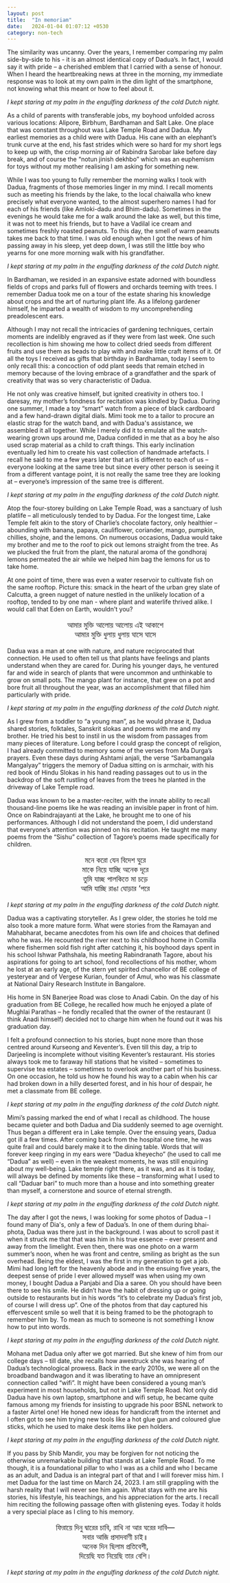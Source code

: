 ```yaml
---
layout: post
title:  "In memoriam"
date:   2024-01-04 01:07:12 +0530
category: non-tech
---
```


The similarity was uncanny. Over the years, I remember comparing my palm side-by-side to his - it is an almost identical copy of Dadua’s. In fact, I would say it with pride – a cherished emblem that I carried with a sense of honour. When I heard the heartbreaking news at three in the morning, my immediate response was to look at my own palm in the dim light of the smartphone, not knowing what this meant or how to feel about it.

_I kept staring at my palm in the engulfing darkness of the cold Dutch night._

As a child of parents with transferable jobs, my boyhood unfolded across various locations: Alipore, Birbhum, Bardhaman and Salt Lake. One place that was constant throughout was Lake Temple Road and Dadua. My earliest memories as a child were with Dadua. His cane with an elephant’s trunk curve at the end, his fast strides which were so hard for my short legs to keep up with, the crisp morning air of Rabindra Sarobar lake before day break, and of course the “notun jinish dekhbo” which was an euphemism for toys without my mother realising I am asking for something new.

While I was too young to fully remember the morning walks I took with Dadua, fragments of those memories linger in my mind. I recall moments such as meeting his friends by the lake, to the local chaiwalla who knew precisely what everyone wanted, to the almost superhero names I had for each of his friends (like Amloki-dadu and Bhim-dadu). Sometimes in the evenings he would take me for a walk around the lake as well, but this time, it was not to meet his friends, but to have a Vadilal ice cream and sometimes freshly roasted peanuts. To this day, the smell of warm peanuts takes me back to that time. I was old enough when I got the news of him passing away in his sleep, yet deep down, I was still the little boy who yearns for one more morning walk with his grandfather.

_I kept staring at my palm in the engulfing darkness of the cold Dutch night._

In Bardhaman, we resided in an expansive estate adorned with boundless fields of crops and parks full of flowers and orchards teeming with trees. I remember Dadua took me on a tour of the estate sharing his knowledge about crops and the art of nurturing plant life. As a lifelong gardener himself, he imparted a wealth of wisdom to my uncomprehending preadolescent ears.

Although I may not recall the intricacies of gardening techniques, certain moments are indelibly engraved as if they were from last week. One such recollection is him showing me how to collect dried seeds from different fruits and use them as beads to play with and make little craft items of it. Of all the toys I received as gifts that birthday in Bardhaman, today I seem to only recall this: a concoction of odd plant seeds that remain etched in memory because of the loving embrace of a grandfather and the spark of creativity that was so very characteristic of Dadua.

He not only was creative himself, but ignited creativity in others too. I daresay, my mother’s fondness for recitation was kindled by Dadua. During one summer, I made a toy “smart” watch from a piece of black cardboard and a few hand-drawn digital dials. Mimi took me to a tailor to procure an elastic strap for the watch band, and with Dadua's assistance, we assembled it all together. While I merely did it to emulate all the watch-wearing grown ups around me, Dadua confided in me that as a boy he also used scrap material as a child to craft things. This early inclination eventually led him to create his vast collection of handmade artefacts. I recall he said to me a few years later that art is different to each of us –  everyone looking at the same tree but since every other person is seeing it from a different vantage point, it is not really the same tree they are looking at – everyone’s impression of the same tree is different.

_I kept staring at my palm in the engulfing darkness of the cold Dutch night._

Atop the four-storey building on Lake Temple Road, was a sanctuary of lush platlife – all meticulously tended to by Dadua. For the longest time, Lake Temple felt akin to the story of Charlie’s chocolate factory, only healthier – abounding with banana, papaya, cauliflower, coriander, mango, pumpkin, chillies, shojne, and the lemons. On numerous occasions, Dadua would take my brother and me to the roof to pick out lemons straight from the tree. As we plucked the fruit from the plant, the natural aroma of the gondhoraj lemons permeated the air while we helped him bag the lemons for us to take home.

At one point of time, there was even a water reservoir to cultivate fish on the same rooftop.
Picture this: smack in the heart of the urban grey slate of Calcutta, a green nugget of nature nestled in the unlikely location of a rooftop, tended to by one man - where plant and waterlife thrived alike. I would call that Eden on Earth, wouldn't you?

<p style="font-size: 18px; text-align: center;">
আমার মুক্তি আলোয় আলোয় এই আকাশে <br>
আমার মুক্তি ধুলায় ধুলায় ঘাসে ঘাসে
</p>

Dadua was a man at one with nature, and nature reciprocated that connection. He used to often tell us that plants have feelings and plants understand when they are cared for. During his younger days, he ventured far and wide in search of plants that were uncommon and unthinkable to grow on small pots. The mango plant for instance, that grew on a pot and bore fruit all throughout the year, was an accomplishment that filled him particularly with pride.

_I kept staring at my palm in the engulfing darkness of the cold Dutch night._

As I grew from a toddler to “a young man”, as he would phrase it, Dadua shared stories, folktales, Sanskrit slokas and poems with me and my brother. He tried his best to instil in us the wisdom from passages from many pieces of literature. Long before I could grasp the concept of religion, I had already committed to memory some of the verses from Ma Durga’s prayers. Even these days during Ashtami anjali, the verse “Sarbamangala Mangalyay” triggers the memory of Dadua sitting on is armchair, with his red book of Hindu Slokas in his hand reading passages out to us in the backdrop of the soft rustling of leaves from the trees he planted in the driveway of Lake Temple road.

Dadua was known to be a master-reciter, with the innate ability to recall thousand-line poems like he was reading an invisible paper in front of him. Once on Rabindrajayanti at the Lake, he brought me to one of his performances. Although I did not understand the poem, I did understand that everyone’s attention was pinned on his recitation. He taught me many poems from the “Sishu” collection of Tagore’s poems made specifically for children.

<p style="font-size: 18px; text-align: center;">
মনে করো যেন বিদেশ ঘুরে <br>
মাকে নিয়ে যাচ্ছি অনেক দূরে <br>
তুমি যাচ্ছ পালকিতে মা চড়ে <br>
আমি যাচ্ছি রাঙা ঘোড়ার ‘পরে <br>
</p>

_I kept staring at my palm in the engulfing darkness of the cold Dutch night._

Dadua was a captivating storyteller. As I grew older, the stories he told me also took a more mature form. What were stories from the Ramayan and Mahabharat, became anecdotes from his own life and choices that defined who he was. He recounted the river next to his childhood home in Comilla where fishermen sold fish right after catching it, his boyhood days spent in his school Ishwar Pathshala, his meeting Rabindranath Tagore, about his aspirations for going to art school, fond recollections of his mother, whom he lost at an early age, of the stern yet spirited chancellor of BE college of yesteryear and of Vergese Kurian, founder of Amul, who was his classmate at National Dairy Research Institute in Bangalore.

His home in SN Banerjee Road was close to Anadi Cabin. On the day of his graduation from BE College, he recalled how much he enjoyed a plate of Mughlai Parathas – he fondly recalled that the owner of the restaurant (I think Anadi himself) decided not to charge him when he found out it was his graduation day.

I felt a profound connection to his stories, bupt none more than those centred around Kurseong and Keventer’s. Even till this day, a trip to Darjeeling is incomplete without visiting Keventer’s restaurant. His stories always took me to faraway hill stations that he visited – sometimes to supervise tea estates – sometimes to overlook another part of his business. On one occasion, he told us how he found his way to a cabin when his car had broken down in a hilly deserted forest, and in his hour of despair, he met a classmate from BE college.

_I kept staring at my palm in the engulfing darkness of the cold Dutch night._

Mimi’s passing marked the end of what I recall as childhood. The house became quieter and both Dadua and Dia suddenly seemed to age overnight. Thus began a different era in Lake temple. Over the ensuing years, Dadua got ill a few times. After coming back from the hospital one time, he was quite frail and could barely make it to the dining table. Words that will forever keep ringing in my ears were “Dadua kheyecho” (he used to call me “Dadua” as well) – even in the weakest moments, he was still enquiring about my well-being. Lake temple right there, as it was, and as it is today, will always be defined by moments like these – transforming what I used to call “Daduar bari” to much more than a house and into something greater than myself, a cornerstone and source of eternal strength.

_I kept staring at my palm in the engulfing darkness of the cold Dutch night._

The day after I got the news, I was looking for some photos of Dadua – I found many of Dia's, only a few of Dadua’s. In one of them during bhai-phota, Dadua was there just in the background. I was about to scroll past it when it struck me that that was him in his true essence – ever present and away from the limelight. Even then, there was one photo on a warm summer’s noon, when he was front and centre, smiling as bright as the sun overhead. Being the eldest, I was the first in my generation to get a job. Mimi had long left for the heavenly abode and in the ensuing five years, the deepest sense of pride I ever allowed myself was when using my own money, I bought Dadua a Panjabi and Dia a saree. Oh you should have been there to see his smile. He didn’t have the habit of dressing up or going outside to restaurants but in his words “it’s to celebrate my Dadua’s first job, of course I will dress up”. One of the photos from that day captured his effervescent smile so well that it is being framed to be the photograph to remember him by. To mean as much to someone is not something I know how to put into words.

_I kept staring at my palm in the engulfing darkness of the cold Dutch night._

Mohana met Dadua only after we got married. But she knew of him from our college days – till date, she recalls how awestruck she was hearing of Dadua’s technological prowess. Back in the early 2010s, we were all on the broadband bandwagon and it was liberating to have an omnipresent connection called “wifi”. It might have been considered a young man’s experiment in most households, but not in Lake Temple Road. Not only did Dadua have his own laptop, smartphone and wifi setup, he became quite famous among my friends for insisting to upgrade his poor BSNL network to a faster Airtel one! He honed new ideas for handicraft from the internet and I often got to see him trying new tools like a hot glue gun and coloured glue sticks, which he used to make desk items like pen holders.

_I kept staring at my palm in the engulfing darkness of the cold Dutch night._

If you pass by Shib Mandir, you may be forgiven for not noticing the otherwise unremarkable building that stands at Lake Temple Road. To me though, it is a foundational pillar to who I was as a child and who I became as an adult, and Dadua is an integral part of that and I will forever miss him. I met Dadua for the last time on March 24, 2023. I am still grappling with the harsh reality that I will never see him again. What stays with me are his stories, his lifestyle, his teachings, and his appreciation for the arts. I recall him reciting the following passage often with glistening eyes. Today it holds a very special place as I cling to his memory.

<p style="font-size: 18px; text-align: center;">
ফিরায়ে দিনু দ্বারের চাবি,  রাখি না আর ঘরের দাবি— <br>
সবার আজি প্রসাদবাণী চাই॥ <br>
অনেক দিন ছিলাম প্রতিবেশী, <br>
দিয়েছি যত নিয়েছি তার বেশি। <br>
</p>

_I kept staring at my palm in the engulfing darkness of the cold Dutch night._
